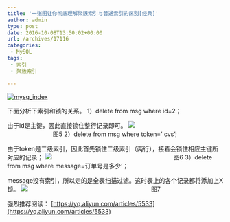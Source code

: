 ```yaml
---
title: '一张图让你彻底理解聚簇索引与普通索引的区别[经典]'
author: admin
type: post
date: 2016-10-08T13:50:02+00:00
url: /archives/17116
categories:
 - MySQL
tags:
 - 索引
 - 聚簇索引

---
```

[![mysq_index](http://blog.haohtml.com/wp-content/uploads/2016/10/mysq_index.png)][1]

下面分析下索引和锁的关系。
1）delete from msg where id=2；

由于id是主键，因此直接锁住整行记录即可。
![](http://img4.tbcdn.cn/L1/461/1/2f67547e0caa0d1ea9bc7cb53966eedf70d49db3.png)                                                                                图5
2）delete from msg where token=’ cvs’;

由于token是二级索引，因此首先锁住二级索引（两行），接着会锁住相应主键所对应的记录；
![](http://img1.tbcdn.cn/L1/461/1/e0ac34fd99404ccdee4ab1ec4889f47754ffcd82.png)                                                                        图6
3）delete from msg where message=订单号是多少’；

message没有索引，所以走的是全表扫描过滤。这时表上的各个记录都将添加上X锁。
![](http://img1.tbcdn.cn/L1/461/1/aa9a94c735ec35cfe92cd5eca1015893aad8de58.png)                                                                         图7

强烈推荐阅读： [https://yq.aliyun.com/articles/5533](https://yq.aliyun.com/articles/5533)



 [1]: http://blog.haohtml.com/wp-content/uploads/2016/10/mysq_index.png